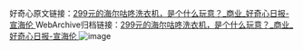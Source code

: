 好奇心原文链接：[299元的海尔咕咚洗衣机，是个什么玩意？_商业_好奇心日报-宣海伦 ](https://www.qdaily.com/articles/10208.html)
WebArchive归档链接：[299元的海尔咕咚洗衣机，是个什么玩意？_商业_好奇心日报-宣海伦 ](http://web.archive.org/web/20170826002607/http://www.qdaily.com:80/articles/10208.html)
![image](http://ww3.sinaimg.cn/large/007d5XDply1g3vvj7abcwj30u05hy4qp)